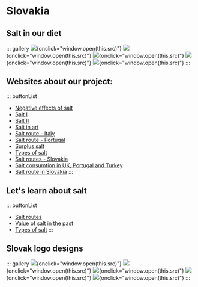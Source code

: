 # Slovakia

## Salt in our diet

::: gallery
![](1648985402462458136.png){onclick="window.open(this.src)"}
![](1648985782574108493.png){onclick="window.open(this.src)"}
![](1648986084728581808.png){onclick="window.open(this.src)"}
![](1648986103366340745.png){onclick="window.open(this.src)"}
![](1648986159969371574.png){onclick="window.open(this.src)"}
:::

## Websites about our project:

::: buttonList
 * [Negative effects of salt ](neg)
 * [Salt I](sol)
 * [Salt II](sal)
 * [Salt in art](ume)
 * [Salt route - Italy](tal)
 * [Salt route - Portugal](sol_takac)
 * [Surplus salt](nad)
 * [Types of salt](typ)
 * [Salt routes - Slovakia](slo)                     
 * [Salt consumtion in UK, Portugal and Turkey](kon)
 * [Salt route in Slovakia](sc)
:::

## Let's learn about salt

::: buttonList
 * [Salt routes](salt_routes.pdf)
 * [Value of salt in the past](past.pdf)
 * [Types of salt](types_of_salt.pdf)
:::

## Slovak logo designs

::: gallery
![](1648990288851201111.png){onclick="window.open(this.src)"}
![](1648990324312362643.png){onclick="window.open(this.src)"}
![](1648990336822477491.png){onclick="window.open(this.src)"}
![](1648990350583641635.png){onclick="window.open(this.src)"}
![](1648990370605955156.png){onclick="window.open(this.src)"}
:::